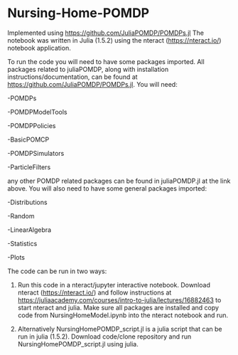 # Nursing-Home-POMDP
Implemented using https://github.com/JuliaPOMDP/POMDPs.jl The notebook was written in Julia (1.5.2) using the nteract (https://nteract.io/) notebook application.

To run the code you will need to have some packages imported. All packages related to juliaPOMDP, along with installation instructions/documentation, can be found at https://github.com/JuliaPOMDP/POMDPs.jl. You will need:

-POMDPs
 
-POMDPModelTools
 
-POMDPPolicies

-BasicPOMCP

-POMDPSimulators

-ParticleFilters

any other POMDP related packages can be found in juliaPOMDP.jl at the link above. You will also need to have some general packages imported:

-Distributions
 
 -Random

-LinearAlgebra

-Statistics
 
 -Plots

The code can be run in two ways:

1. Run this code in a nteract/jupyter interactive notebook. Download nteract (https://nteract.io/) and follow instructions at https://juliaacademy.com/courses/intro-to-julia/lectures/16882463 to start nteract and julia. Make sure all packages are installed and copy code from NursingHomeModel.ipynb into the nteract notebook and run.

2. Alternatively NursingHomePOMDP_script.jl is a julia script that can be run in julia (1.5.2). Download code/clone repository and run NursingHomePOMDP_script.jl using julia.
